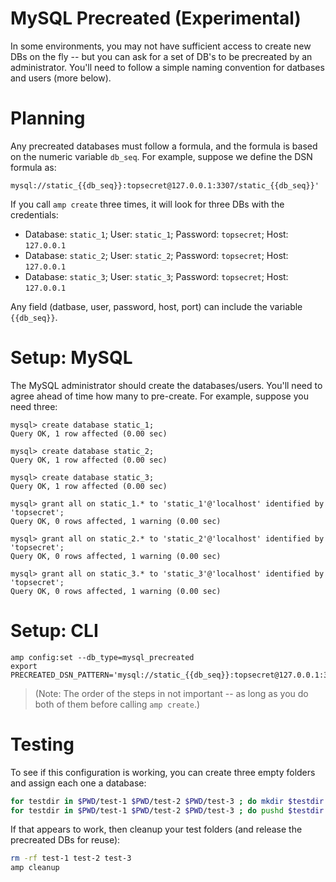 # MySQL Precreated (Experimental)

In some environments, you may not have sufficient access to create new DBs
on the fly -- but you can ask for a set of DB's to be precreated by an
administrator.  You'll need to follow a simple naming convention for
datbases and users (more below).

# Planning

Any precreated databases must follow a formula, and the formula is based on
the numeric variable ```db_seq```.  For example, suppose we define the DSN
formula as:

```
mysql://static_{{db_seq}}:topsecret@127.0.0.1:3307/static_{{db_seq}}'
```

If you call `amp create` three times, it will look for three DBs with the credentials:

 * Database: `static_1`; User: `static_1`; Password: `topsecret`; Host: `127.0.0.1`
 * Database: `static_2`; User: `static_2`; Password: `topsecret`; Host: `127.0.0.1`
 * Database: `static_3`; User: `static_3`; Password: `topsecret`; Host: `127.0.0.1`

Any field (datbase, user, password, host, port) can include the variable
`{{db_seq}}`.


# Setup: MySQL

The MySQL administrator should create the databases/users.  You'll need to
agree ahead of time how many to pre-create.  For example, suppose you need
three:

```
mysql> create database static_1;
Query OK, 1 row affected (0.00 sec)

mysql> create database static_2;
Query OK, 1 row affected (0.00 sec)

mysql> create database static_3;
Query OK, 1 row affected (0.00 sec)

mysql> grant all on static_1.* to 'static_1'@'localhost' identified by 'topsecret';
Query OK, 0 rows affected, 1 warning (0.00 sec)

mysql> grant all on static_2.* to 'static_2'@'localhost' identified by 'topsecret';
Query OK, 0 rows affected, 1 warning (0.00 sec)

mysql> grant all on static_3.* to 'static_3'@'localhost' identified by 'topsecret';
Query OK, 0 rows affected, 1 warning (0.00 sec)
```

# Setup: CLI

```
amp config:set --db_type=mysql_precreated
export PRECREATED_DSN_PATTERN='mysql://static_{{db_seq}}:topsecret@127.0.0.1:3307/static_{{db_seq}}'
```

> (Note: The order of the steps in not important -- as long as you do both
> of them before calling `amp create`.)

# Testing

To see if this configuration is working, you can create three empty folders
and assign each one a database:

```bash
for testdir in $PWD/test-1 $PWD/test-2 $PWD/test-3 ; do mkdir $testdir ; done
for testdir in $PWD/test-1 $PWD/test-2 $PWD/test-3 ; do pushd $testdir ; amp create ; popd ; done
```

If that appears to work, then cleanup your test folders (and release the precreated DBs for reuse):

```bash
rm -rf test-1 test-2 test-3
amp cleanup
```
